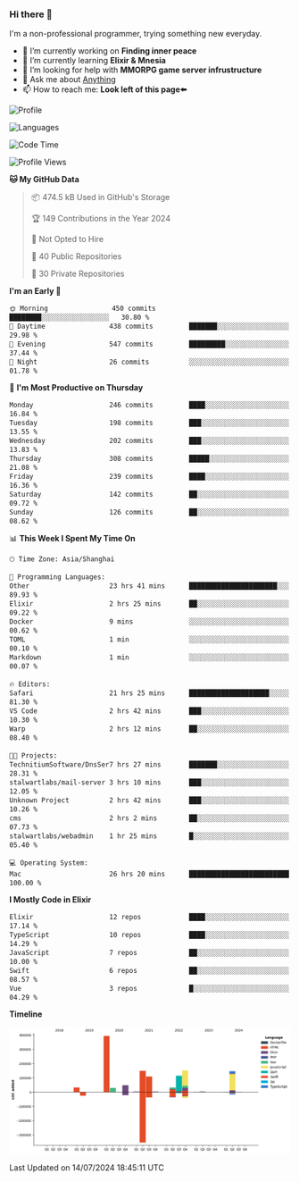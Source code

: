 ### Hi there 👋

I'm a non-professional programmer, trying something new everyday.

<!--
**dyzdyz010/dyzdyz010** is a ✨ _special_ ✨ repository because its `README.md` (this file) appears on your GitHub profile.
-->

- 🔭 I’m currently working on **Finding inner peace**
- 🌱 I’m currently learning **Elixir & Mnesia**
- 🤔 I’m looking for help with **MMORPG game server infrustructure**
- 💬 Ask me about [Anything](https://github.com/dyzdyz010/dyzdyz010/issues)
- 📫 How to reach me: **Look left of this page⬅️**

<!-- - 👯 I’m looking to collaborate on
- 😄 Pronouns: ...
- ⚡ Fun fact: ...
 -->
 
![Profile](https://github-readme-stats.vercel.app/api?username=dyzdyz010&count_private=true&show_icons=true&theme=dracula)

![Languages](https://github-readme-stats.vercel.app/api/top-langs/?username=dyzdyz010&layout=compact&theme=dracula)

<!--START_SECTION:waka-->
![Code Time](http://img.shields.io/badge/Code%20Time-1%2C684%20hrs%2043%20mins-blue)

![Profile Views](http://img.shields.io/badge/Profile%20Views-2-blue)

**🐱 My GitHub Data** 

> 📦 474.5 kB Used in GitHub's Storage 
 > 
> 🏆 149 Contributions in the Year 2024
 > 
> 🚫 Not Opted to Hire
 > 
> 📜 40 Public Repositories 
 > 
> 🔑 30 Private Repositories 
 > 
**I'm an Early 🐤** 

```text
🌞 Morning                450 commits         ████████░░░░░░░░░░░░░░░░░   30.80 % 
🌆 Daytime                438 commits         ███████░░░░░░░░░░░░░░░░░░   29.98 % 
🌃 Evening                547 commits         █████████░░░░░░░░░░░░░░░░   37.44 % 
🌙 Night                  26 commits          ░░░░░░░░░░░░░░░░░░░░░░░░░   01.78 % 
```
📅 **I'm Most Productive on Thursday** 

```text
Monday                   246 commits         ████░░░░░░░░░░░░░░░░░░░░░   16.84 % 
Tuesday                  198 commits         ███░░░░░░░░░░░░░░░░░░░░░░   13.55 % 
Wednesday                202 commits         ███░░░░░░░░░░░░░░░░░░░░░░   13.83 % 
Thursday                 308 commits         █████░░░░░░░░░░░░░░░░░░░░   21.08 % 
Friday                   239 commits         ████░░░░░░░░░░░░░░░░░░░░░   16.36 % 
Saturday                 142 commits         ██░░░░░░░░░░░░░░░░░░░░░░░   09.72 % 
Sunday                   126 commits         ██░░░░░░░░░░░░░░░░░░░░░░░   08.62 % 
```


📊 **This Week I Spent My Time On** 

```text
🕑︎ Time Zone: Asia/Shanghai

💬 Programming Languages: 
Other                    23 hrs 41 mins      ██████████████████████░░░   89.93 % 
Elixir                   2 hrs 25 mins       ██░░░░░░░░░░░░░░░░░░░░░░░   09.22 % 
Docker                   9 mins              ░░░░░░░░░░░░░░░░░░░░░░░░░   00.62 % 
TOML                     1 min               ░░░░░░░░░░░░░░░░░░░░░░░░░   00.10 % 
Markdown                 1 min               ░░░░░░░░░░░░░░░░░░░░░░░░░   00.07 % 

🔥 Editors: 
Safari                   21 hrs 25 mins      ████████████████████░░░░░   81.30 % 
VS Code                  2 hrs 42 mins       ███░░░░░░░░░░░░░░░░░░░░░░   10.30 % 
Warp                     2 hrs 12 mins       ██░░░░░░░░░░░░░░░░░░░░░░░   08.40 % 

🐱‍💻 Projects: 
TechnitiumSoftware/DnsSer7 hrs 27 mins       ███████░░░░░░░░░░░░░░░░░░   28.31 % 
stalwartlabs/mail-server 3 hrs 10 mins       ███░░░░░░░░░░░░░░░░░░░░░░   12.05 % 
Unknown Project          2 hrs 42 mins       ███░░░░░░░░░░░░░░░░░░░░░░   10.26 % 
cms                      2 hrs 2 mins        ██░░░░░░░░░░░░░░░░░░░░░░░   07.73 % 
stalwartlabs/webadmin    1 hr 25 mins        █░░░░░░░░░░░░░░░░░░░░░░░░   05.40 % 

💻 Operating System: 
Mac                      26 hrs 20 mins      █████████████████████████   100.00 % 
```

**I Mostly Code in Elixir** 

```text
Elixir                   12 repos            ████░░░░░░░░░░░░░░░░░░░░░   17.14 % 
TypeScript               10 repos            ████░░░░░░░░░░░░░░░░░░░░░   14.29 % 
JavaScript               7 repos             ██░░░░░░░░░░░░░░░░░░░░░░░   10.00 % 
Swift                    6 repos             ██░░░░░░░░░░░░░░░░░░░░░░░   08.57 % 
Vue                      3 repos             █░░░░░░░░░░░░░░░░░░░░░░░░   04.29 % 
```



**Timeline**

![Lines of Code chart](https://raw.githubusercontent.com/dyzdyz010/dyzdyz010/master/assets/bar_graph.png)


 Last Updated on 14/07/2024 18:45:11 UTC
<!--END_SECTION:waka-->
